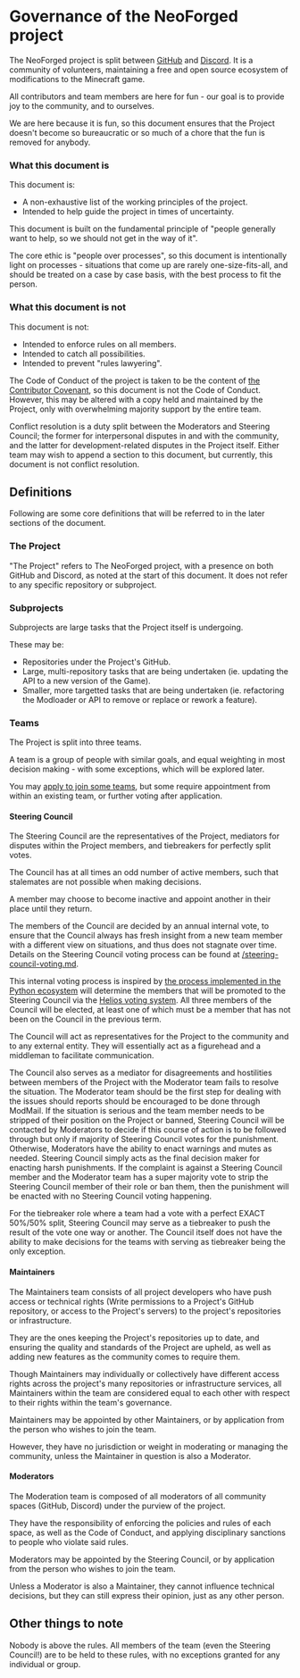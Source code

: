 # Governance of the NeoForged project

The NeoForged project is split between [GitHub](https://github.com/NeoForged) and [Discord](https://discord.neoforged.net). It is a community of volunteers, maintaining a free and open source ecosystem of modifications to the Minecraft game.

All contributors and team members are here for fun - our goal is to provide joy to the community, and to ourselves.

We are here because it is fun, so this document ensures that the Project doesn't become so bureaucratic or so much of a chore that the fun is removed for anybody.

### What this document is

This document is:

- A non-exhaustive list of the working principles of the project.
- Intended to help guide the project in times of uncertainty.

This document is built on the fundamental principle of "people generally want to help, so we should not get in the way of it".

The core ethic is "people over processes", so this document is intentionally light on processes - situations that come up are rarely one-size-fits-all, and should be treated on a case by case basis, with the best process to fit the person.

### What this document is not

This document is not:

- Intended to enforce rules on all members.
- Intended to catch all possibilities.
- Intended to prevent "rules lawyering".

The Code of Conduct of the project is taken to be the content of [the Contributor Covenant](https://www.contributor-covenant.org/version/2/1/code_of_conduct/), so this document is not the Code of Conduct. However, this may be altered with a copy held and maintained by the Project, only with overwhelming majority support by the entire team.

Conflict resolution is a duty split between the Moderators and Steering Council; the former for interpersonal disputes in and with the community, and the latter for development-related disputes in the Project itself. Either team may wish to append a section to this document, but currently, this document is not conflict resolution.

## Definitions

Following are some core definitions that will be referred to in the later sections of the document.

### The Project

"The Project" refers to The NeoForged project, with a presence on both GitHub and Discord, as noted at the start of this document. It does not refer to any specific repository or subproject.

### Subprojects

Subprojects are large tasks that the Project itself is undergoing.

These may be:

* Repositories under the Project's GitHub.
* Large, multi-repository tasks that are being undertaken (ie. updating the API to a new version of the Game).
* Smaller, more targetted tasks that are being undertaken (ie. refactoring the Modloader or API to remove or replace or rework a feature).

### Teams

The Project is split into three teams.

A team is a group of people with similar goals, and equal weighting in most decision making - with some exceptions, which will be explored later.

You may [apply to join some teams](https://links.neoforged.net/apply), but some require appointment from within an existing team, or further voting after application.

#### Steering Council

The Steering Council are the representatives of the Project, mediators for disputes within the Project members, and tiebreakers for perfectly split votes.

The Council has at all times an odd number of active members, such that stalemates are not possible when making decisions.

A member may choose to become inactive and appoint another in their place until they return.

The members of the Council are decided by an annual internal vote, to ensure that the Council always has fresh insight from a new team member with a different view on situations, and thus does not stagnate over time. Details on the Steering Council voting process can be found at [/steering-council-voting.md](/steering-council-voting.md).

This internal voting process is inspired by [the process implemented in the Python ecosystem](https://peps.python.org/pep-0013/) will determine the members that will be promoted to the Steering Council via the [Helios voting system](https://heliosvoting.org/). All three members of the Council will be elected, at least one of which must be a member that has not been on the Council in the previous term.

The Council will act as representatives for the Project to the community and to any external entity. They will essentially act as a figurehead and a middleman to facilitate communication. 

The Council also serves as a mediator for disagreements and hostilities between members of the Project with the Moderator team fails to resolve the situation. The Moderator team should be the first step for dealing with the issues should reports should be encouraged to be done through ModMail. If the situation is serious and the team member needs to be stripped of their position on the Project or banned, Steering Council will be contacted by Moderators to decide if this course of action is to be followed through but only if majority of Steering Council votes for the punishment. Otherwise, Moderators have the ability to enact warnings and mutes as needed. Steering Council simply acts as the final decision maker for enacting harsh punishments. If the complaint is against a Steering Council member and the Moderator team has a super majority vote to strip the Steering Council member of their role or ban them, then the punishment will be enacted with no Steering Council voting happening.

For the tiebreaker role where a team had a vote with a perfect EXACT 50%/50% split, Steering Council may serve as a tiebreaker to push the result of the vote one way or another. The Council itself does not have the ability to make decisions for the teams with serving as tiebreaker being the only exception.

#### Maintainers

The Maintainers team consists of all project developers who have push access or technical rights (Write permissions to a Project's GitHub repository, or access to the Project's servers) to the project's repositories or infrastructure.

They are the ones keeping the Project's repositories up to date, and ensuring the quality and standards of the Project are upheld, as well as adding new features as the community comes to require them.

Though Maintainers may individually or collectively have different access rights across the project's many repositories or infrastructure services, all Maintainers within the team are considered equal to each other with respect to their rights within the team's governance.

Maintainers may be appointed by other Maintainers, or by application from the person who wishes to join the team.

However, they have no jurisdiction or weight in moderating or managing the community, unless the Maintainer in question is also a Moderator.

#### Moderators

The Moderation team is composed of all moderators of all community spaces (GitHub, Discord) under the purview of the project.

They have the responsibility of enforcing the policies and rules of each space, as well as the Code of Conduct, and applying disciplinary sanctions to people who violate said rules.

Moderators may be appointed by the Steering Council, or by application from the person who wishes to join the team.

Unless a Moderator is also a Maintainer, they cannot influence technical decisions, but they can still express their opinion, just as any other person.

## Other things to note

Nobody is above the rules. All members of the team (even the Steering Council!) are to be held to these rules, with no exceptions granted for any individual or group.
